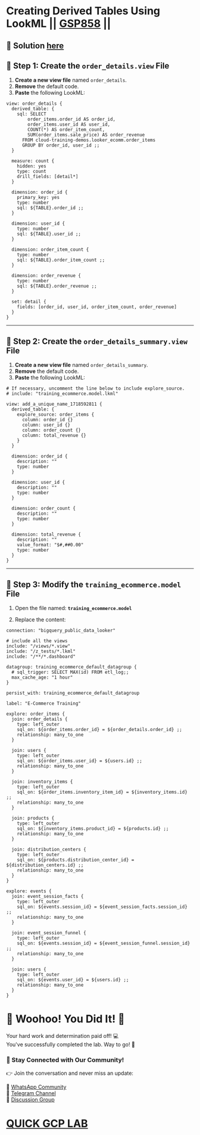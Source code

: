 # Creating Derived Tables Using LookML || [GSP858](https://www.cloudskillsboost.google/focuses/18475?parent=catalog) ||

## 🔑 Solution [here]()

## 📁 Step 1: Create the `order_details.view` File

1. **Create a new view file** named `order_details`.  
2. **Remove** the default code.  
3. **Paste** the following LookML:  

```lookml
view: order_details {
  derived_table: {
    sql: SELECT
        order_items.order_id AS order_id,
        order_items.user_id AS user_id,
        COUNT(*) AS order_item_count,
        SUM(order_items.sale_price) AS order_revenue
      FROM cloud-training-demos.looker_ecomm.order_items
      GROUP BY order_id, user_id ;;
  }

  measure: count {
    hidden: yes
    type: count
    drill_fields: [detail*]
  }

  dimension: order_id {
    primary_key: yes
    type: number
    sql: ${TABLE}.order_id ;;
  }

  dimension: user_id {
    type: number
    sql: ${TABLE}.user_id ;;
  }

  dimension: order_item_count {
    type: number
    sql: ${TABLE}.order_item_count ;;
  }

  dimension: order_revenue {
    type: number
    sql: ${TABLE}.order_revenue ;;
  }

  set: detail {
    fields: [order_id, user_id, order_item_count, order_revenue]
  }
}
```

---

## 📁 Step 2: Create the `order_details_summary.view` File

1. **Create a new view file** named `order_details_summary`.  
2. **Remove** the default code.  
3. **Paste** the following LookML:  

```lookml
# If necessary, uncomment the line below to include explore_source.
# include: "training_ecommerce.model.lkml"

view: add_a_unique_name_1718592811 {
  derived_table: {
    explore_source: order_items {
      column: order_id {}
      column: user_id {}
      column: order_count {}
      column: total_revenue {}
    }
  }

  dimension: order_id {
    description: ""
    type: number
  }

  dimension: user_id {
    description: ""
    type: number
  }

  dimension: order_count {
    description: ""
    type: number
  }

  dimension: total_revenue {
    description: ""
    value_format: "$#,##0.00"
    type: number
  }
}
```

---

## 🧭 Step 3: Modify the `training_ecommerce.model` File

1. Open the file named: **`training_ecommerce.model`**  

2. Replace the content:  

```lookml
connection: "bigquery_public_data_looker"

# include all the views
include: "/views/*.view"
include: "/z_tests/*.lkml"
include: "/**/*.dashboard"

datagroup: training_ecommerce_default_datagroup {
  # sql_trigger: SELECT MAX(id) FROM etl_log;;
  max_cache_age: "1 hour"
}

persist_with: training_ecommerce_default_datagroup

label: "E-Commerce Training"

explore: order_items {
  join: order_details {
    type: left_outer
    sql_on: ${order_items.order_id} = ${order_details.order_id} ;;
    relationship: many_to_one
  }

  join: users {
    type: left_outer
    sql_on: ${order_items.user_id} = ${users.id} ;;
    relationship: many_to_one
  }

  join: inventory_items {
    type: left_outer
    sql_on: ${order_items.inventory_item_id} = ${inventory_items.id} ;;
    relationship: many_to_one
  }

  join: products {
    type: left_outer
    sql_on: ${inventory_items.product_id} = ${products.id} ;;
    relationship: many_to_one
  }

  join: distribution_centers {
    type: left_outer
    sql_on: ${products.distribution_center_id} = ${distribution_centers.id} ;;
    relationship: many_to_one
  }
}

explore: events {
  join: event_session_facts {
    type: left_outer
    sql_on: ${events.session_id} = ${event_session_facts.session_id} ;;
    relationship: many_to_one
  }

  join: event_session_funnel {
    type: left_outer
    sql_on: ${events.session_id} = ${event_session_funnel.session_id} ;;
    relationship: many_to_one
  }

  join: users {
    type: left_outer
    sql_on: ${events.user_id} = ${users.id} ;;
    relationship: many_to_one
  }
}
```

# 🎉 Woohoo! You Did It! 🎉

Your hard work and determination paid off! 💻  
You've successfully completed the lab. Way to go! 🚀  

### 💬 Stay Connected with Our Community!

👉 Join the conversation and never miss an update:  

💚 [WhatsApp Community](https://chat.whatsapp.com/ECJ9h8GA3CA1ksaI9m5NrX)  
📢 [Telegram Channel](https://t.me/quickgcplab)  
👥 [Discussion Group](https://t.me/quickgcplabchats)  

# [QUICK GCP LAB](https://www.youtube.com/@quickgcplab)